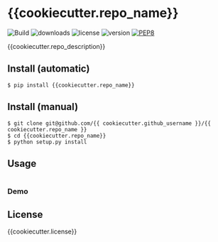 # {{cookiecutter.repo_name}}
![Build](https://travis-ci.org/walidsa3d/{{cookiecutter.repo_name}}.svg?branch=master)
![downloads](https://img.shields.io/pypi/dm/{{cookiecutter.repo_name}}.svg)
![license](https://img.shields.io/pypi/l/{{cookiecutter.repo_name}}.svg)
![version](https://img.shields.io/pypi/v/{{cookiecutter.repo_name}}.svg)
[![PEP8](https://img.shields.io/badge/code%20style-pep8-orange.svg)](https://www.python.org/dev/peps/pep-0008/)

{{cookiecutter.repo_description}}

## Install (automatic)
```
$ pip install {{cookiecutter.repo_name}}
```
## Install (manual)
```
$ git clone git@github.com/{{ cookiecutter.github_username }}/{{ cookiecutter.repo_name }}
$ cd {{cookiecutter.repo_name}}
$ python setup.py install
```
## Usage
```
```
### Demo


## License
{{cookiecutter.license}}